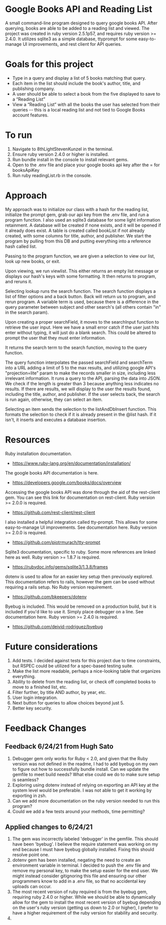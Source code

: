 <h1> Google Books API and Reading List </h1>

A small command-line program designed to query google books API. After querying, books are able to be added to a reading list and viewed. The project was created in ruby version 2.5.1p57, and requires ruby version >= 2.4.0. It utilizes sqlite3 as a simple database, ttyprompt for some easy-to-manage UI improvements, and rest client for API queries.  

<h1> Goals for this project </h1>

* Type in a query and display a list of 5 books matching that query.
* Each item in the list should include the book's author, title, and publishing company.
* A user should be able to select a book from the five displayed to save to a “Reading List”
* View a “Reading List” with all the books the user has selected from their queries -- this is a local reading list and not tied to Google Books account features.

<h1> To run </h1>

1. Navigate to 8thLightStevenKunzel in the terminal.
2. Ensure ruby version 2.4.0 or higher is installed.
2. Run bundle install in the console to install relevant gems.
3. Open to the .env file and place your google books api key after the = for booksApiKey
4. Run ruby readingList.rb in the console. 

<h1> Approach </h1>

My approach was to initialize our class with a hash for the reading list, initialize the prompt gem, grab our api key from the .env file, and run a program function. I also used an sqlite3 database for some light information retainment. A database will be created if none exists, and it will be opened if it already does exist. A table is created called bookList if not already created, with some columns for title, author, and publisher. We start the program by pulling from this DB and putting everything into a reference hash called list.

Passing to the program function, we are given a selection to view our list, look up new books, or exit.

Upon viewing, we run viewlist. This either returns an empty list message or displays our hash's keys with some formatting. It then returns to program, and reruns it.

Selecting lookup runs the search function. The search function displays a list of filter options and a back button. Back will return us to program, and rerun program. A variable term is used, because there is a difference in the query parameter between subject and other search's (all others contain "in" in the search param).

Upon creating a proper searchField, it moves to the searchInput function to retrieve the user input. Here we have a small error catch if the user just hits enter without typing, it will just do a blank search. This could be altered to prompt the user that they must enter information.

It returns the search term to the search function, moving to the query function.

The query function interpolates the passed searchField and searchTerm into a URL adding a limit of 5 to the max results, and utilizing google API's "projection=lite" param to make the records smaller in size, including less irrelevant information. It runs a query to the API, parsing the data into JSON. We check if the length is greater than 3 because anything less indicates no results. If there are results, we will display to the user the results found, including the title, author, and publisher. If the user selects back, the search is run again, otherwise, they can select an item.

Selecting an item sends the selection to the listAndDbInsert function. This formats the selection to check if it is already present in the @list hash. If it isn't, it inserts and executes a database insertion.

<h1> Resources </h1>

Ruby installation documentation.   
* https://www.ruby-lang.org/en/documentation/installation/

The google books API documentation is here.
* https://developers.google.com/books/docs/overview

Accessing the google books API was done through the aid of the rest-client gem. You can see this link for documentation on rest-client. Ruby version >= 2.0.0 is required.
* https://github.com/rest-client/rest-client

I also installed a helpful integration called tty-prompt. This allows for some easy-to-manage UI improvements. See documentation here. Ruby version >= 2.0.0 is required.
* https://github.com/piotrmurach/tty-prompt

Sqlite3 documentation, specific to ruby. Some more references are linked here as well. Ruby version >= 1.8.7 is required.
* https://rubydoc.info/gems/sqlite3/1.3.8/frames

dotenv is used to allow for an easier key setup then previously explored. This documentation refers to rails, however the gem can be used without requiring a rails setup. No Ruby version requirement.
* https://github.com/bkeepers/dotenv

Byebug is included. This would be removed on a production build, but it is included if you'd like to use it. Simply place debugger on a line. See documentation here. Ruby version >= 2.4.0 is required.
* https://github.com/deivid-rodriguez/byebug

<h1> Future considerations </h1>

1. Add tests. I decided against tests for this project due to time constraints, but RSPEC could be utilized for a spec-based testing suite.
2. Make the list more readable, perhaps a nice-looking table that organizes everything.
3. Ability to delete from the reading list, or check off completed books to move to a finished list, etc.
4. Filter further, by title AND author, by year, etc.
5. User login integration.
6. Next button for queries to allow choices beyond just 5.
7. Better key security.

<h1> Feedback Changes </h1>
<h2> Feedback 6/24/21 from Hugh Sato </h2>

1. Debugger gem only works for Ruby < 2.0, and given that the Ruby version was not defined in the readme, I had to add byebug on my own to figure out how to successfully bundle install. 
   Can we update the gemfile to meet build needs? What else could we do to make sure setup is seamless?
2. Exploring using dotenv instead of relying on exporting an API key at the system level would be preferable. I was not able to get it working by exporting in zsh.
3. Can we add more documentation on the ruby version needed to run this program?
4. Could we add a few tests around your methods, time permitting?

<h2> Applied changes to 6/24/21 </h2>

1. The gem was incorrectly labeled 'debugger' in the gemfile. This should have been 'byebug'. I believe the require statement was working on my end because I must have byebug globally installed.
   Fixing this should resolve point one.  
2. dotenv gem has been installed, negating the need to create an environment variable in terminal.  I decided to push the .env file and remove my personal key, to make the setup easier for the end user. 
We might instead consider gitignoring this file and ensuring our other programmers know to add in a .env file, so that no accidental key uploads can occur.
3. The most recent version of ruby required is from the byebug gem, requiring ruby 2.4.0 or higher. 
   While we should be able to dynamically allow for the gem to install the most recent version of byebug depending on the user's ruby version (getting us down to 2.0 or higher), I prefer to have a higher requirement of the ruby version for stability and security.
4. 